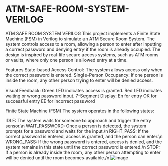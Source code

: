 # ATM-SAFE-ROOM-SYSTEM-VERILOG
ATM SAFE ROOM SYSTEM VERILOG
This project implements a Finite State Machine (FSM) in Verilog to simulate an ATM Secure Room System. The system controls access to a room, allowing a person to enter after inputting a correct password and denying entry if the room is already occupied. The design is inspired by real-life secure access systems, such as ATM rooms or vaults, where only one person is allowed entry at a time.

Features
State-based Access Control: The system allows access only when the correct password is entered.
Single-Person Occupancy: If one person is inside the room, any other person trying to enter will be denied access.

Visual Feedback:
Green LED indicates access is granted.
Red LED indicates waiting or wrong password input.
7-Segment Display:
En for entry
OK for successful entry
EE for incorrect password

Finite State Machine (FSM)
The system operates in the following states:

IDLE: The system waits for someone to approach and trigger the entry sensor.\n
WAIT_PASSWORD: Once a person is detected, the system prompts for a password and waits for the input.\n
RIGHT_PASS: If the correct password is entered, access is granted, and the person can enter.\n
WRONG_PASS: If the wrong password is entered, access is denied, and the system remains in this state until the correct password is entered./n
STOP: If a person is already inside the room, any other person attempting to enter will be denied until the room becomes available./n
![image](https://github.com/user-attachments/assets/2ee07f64-0c0b-4bf1-96b1-8a66cec9e5a1)
